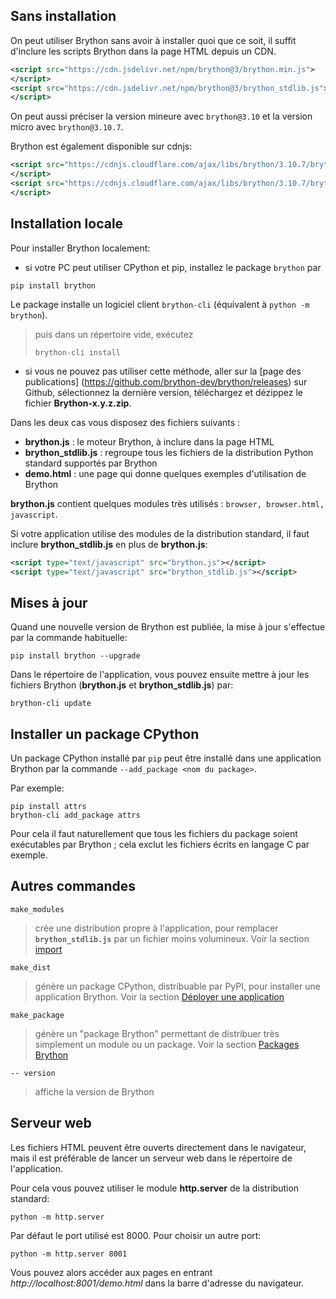 Sans installation
-----------------
On peut utiliser Brython sans avoir à installer quoi que ce soit, il suffit
d'inclure les scripts Brython dans la page HTML depuis un CDN.

```xml
<script src="https://cdn.jsdelivr.net/npm/brython@3/brython.min.js">
</script>
<script src="https://cdn.jsdelivr.net/npm/brython@3/brython_stdlib.js">
</script>
```

On peut aussi préciser la version mineure avec `brython@3.10` et la version
micro avec `brython@3.10.7`.

Brython est également disponible sur cdnjs:

```xml
<script src="https://cdnjs.cloudflare.com/ajax/libs/brython/3.10.7/brython.min.js">
</script>
<script src="https://cdnjs.cloudflare.com/ajax/libs/brython/3.10.7/brython_stdlib.min.js">
</script>
```

Installation locale
-------------------

Pour installer Brython localement:

- si votre PC peut utiliser CPython et pip, installez le package `brython` par
```console
pip install brython
```

Le package installe un logiciel client `brython-cli` (équivalent à `python -m brython`).

> puis dans un répertoire vide, exécutez
>```console
>brython-cli install
>```

- si vous ne pouvez pas utiliser cette méthode, aller sur la [page des publications]
(https://github.com/brython-dev/brython/releases) sur Github, sélectionnez la
 dernière version, téléchargez et dézippez le fichier __Brython-x.y.z.zip__.

Dans les deux cas vous disposez des fichiers suivants :

- __brython.js__ : le moteur Brython, à inclure dans la page HTML
- __brython_stdlib.js__ : regroupe tous les fichiers de la distribution Python
  standard supportés par Brython
- __demo.html__ : une page qui donne quelques exemples d'utilisation de Brython

__brython.js__ contient quelques modules très utilisés : `browser, browser.html, `
`javascript`.

Si votre application utilise des modules de la distribution standard, il faut
inclure __brython_stdlib.js__ en plus de __brython.js__:

```xml
<script type="text/javascript" src="brython.js"></script>
<script type="text/javascript" src="brython_stdlib.js"></script>
```

Mises à jour
------------
Quand une nouvelle version de Brython est publiée, la mise à jour s'effectue
par la commande habituelle:

```console
pip install brython --upgrade
```

Dans le répertoire de l'application, vous pouvez ensuite mettre à jour les
fichiers Brython (__brython.js__ et __brython_stdlib.js__) par:

```console
brython-cli update
```

Installer un package CPython
----------------------------
Un package CPython installé par `pip` peut être installé dans une application
Brython par la commande `--add_package <nom du package>`.

Par exemple:
```console
pip install attrs
brython-cli add_package attrs
```

Pour cela il faut naturellement que tous les fichiers du package soient
exécutables par Brython ; cela exclut les fichiers écrits en langage C par
exemple.

Autres commandes
----------------

`make_modules`

> crée une distribution propre à l'application, pour remplacer
> __`brython_stdlib.js`__ par un fichier moins volumineux. Voir la section
> [import](import.html)

`make_dist`

> génère un package CPython, distribuable par PyPI, pour installer une
> application Brython. Voir la section [Déployer une application](deploy.html)

`make_package`

> génère un "package Brython" permettant de distribuer très simplement un
> module ou un package. Voir la section [Packages Brython](brython-packages.html)

`-- version`

> affiche la version de Brython

Serveur web
-----------
Les fichiers HTML peuvent être ouverts directement dans le navigateur, mais il
est préférable de lancer un serveur web dans le répertoire de l'application.

Pour cela vous pouvez utiliser le module **http.server** de la distribution
standard:

```console
python -m http.server
```

Par défaut le port utilisé est 8000. Pour choisir un autre port:

```console
python -m http.server 8001
```

Vous pouvez alors accéder aux pages en entrant _http://localhost:8001/demo.html_
dans la barre d'adresse du navigateur.